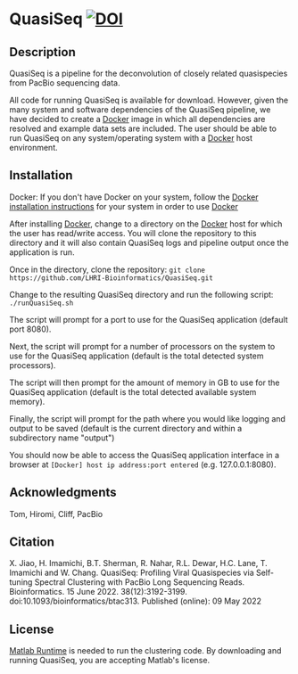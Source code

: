 # QuasiSeq [![DOI](https://zenodo.org/badge/340494542.svg)](https://zenodo.org/badge/latestdoi/340494542)

## Description

QuasiSeq is a pipeline for the deconvolution of closely related quasispecies from PacBio sequencing data.

All code for running QuasiSeq is available for download.  However, given the many system and software dependencies of the QuasiSeq pipeline, we have decided to create a [Docker] image in which all dependencies are resolved and example data sets are included.  The user should be able to run QuasiSeq on any system/operating system with a [Docker] host environment.

## Installation

Docker: If you don't have Docker on your system, follow the [Docker installation instructions] for your system in order to use [Docker]

After installing [Docker], change to a directory on the [Docker] host for which the user has read/write access.  You will clone the repository to this directory and it will also contain QuasiSeq logs and pipeline output once the application is run.  

Once in the directory, clone the repository: `git clone https://github.com/LHRI-Bioinformatics/QuasiSeq.git`

Change to the resulting QuasiSeq directory and run the following script: `./runQuasiSeq.sh`

The script will prompt for a port to use for the QuasiSeq application (default port 8080).

Next, the script will prompt for a number of processors on the system to use for the QuasiSeq application (default is the total detected system processors).

The script will then prompt for the amount of memory in GB to use for the QuasiSeq application (default is the total detected available system memory).

Finally, the script will prompt for the path where you would like logging and output to be saved (default is the current directory and within a subdirectory name "output")

You should now be able to access the QuasiSeq application interface in a browser at `[Docker] host ip address:port entered` (e.g. 127.0.0.1:8080).
  
<!-- Next, log in to the gitlab registry: `docker login registry.gitlab.com`

Next, run the following command which will automatically pull down the QuasiSeq image and run a container with the QuasiSeq pipeline, interface, and example datasets:

`docker run --rm -i -t -v .:/data -p 9000:9000 registry.gitlab.com/lhri/lhri_bioinformatics/quasi-seq`

The  .:/data portion of the command mounts the /data directory within the QuasiSeq docker container to the current host directory(.).  The user may specify any directory to which they have read/write access.

The -p 9000:9000 portion of the command maps port 9000 on the host machine to port 9000 in the QuasiSeq docker container which is used for access to the django web interface for the pipeline.  The host port may be changed to any unused, open port (i.e. 8080:9000). -->


## Acknowledgments

Tom, Hiromi, Cliff, PacBio

## Citation
X. Jiao, H. Imamichi, B.T. Sherman, R. Nahar, R.L. Dewar, H.C. Lane, T. Imamichi and W. Chang. QuasiSeq: Profiling Viral Quasispecies via Self-tuning Spectral Clustering with PacBio Long Sequencing Reads. Bioinformatics. 15 June 2022. 38(12):3192-3199. doi:10.1093/bioinformatics/btac313. Published (online): 09 May 2022

## License
[Matlab Runtime] is needed to run the clustering code.  By downloading and running QuasiSeq, you are accepting Matlab's license.

[DAVID]: https://david.ncifcrf.gov/
[LHRI_GIT]: https://gitlab.com/LHRI/
[Matlab Runtime]: https://www.mathworks.com/products/compiler/matlab-runtime.html
[Docker]: https://www.docker.com/
[Docker installation instructions]: https://docs.docker.com/engine/installation/
